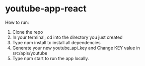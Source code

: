 # youtube-app-react

How to run: 
1) Clone the repo
2) In your terminal, cd into the directory you just created
3) Type npm install to install all dependencies
4) Generate your new youtube_api_key and Change KEY value in src/apis/youtube 
5) Type npm start to run the app locally.
